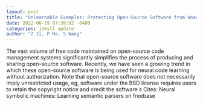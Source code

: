 ```yaml
--- 
layout: post 
title: "Unlearnable Examples: Protecting Open-Source Software from Unauthorized Neural Code Learning" 
date: 2022-06-19 07:39:02 -0400 
categories: jekyll update 
author: "Z Ji, P Ma, S Wang" 
--- 
```

The vast volume of free code maintained on open-source code management systems significantly simplifies the process of producing and sharing open-source software. Recently, we have seen a growing trend in which these open-source software is being used for neural code learning without authorization. Note that open-source software does not necessarily imply unrestricted usage, eg, software under the BSD license requires users to retain the copyright notice and credit the software s Cites: Neural symbolic machines: Learning semantic parsers on freebase